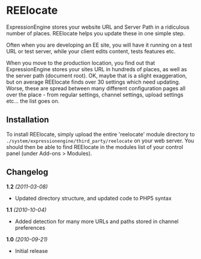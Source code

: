REElocate
=========

ExpressionEngine stores your website URL and Server Path in a ridiculous
number of places. REElocate helps you update these in one simple step.

Often when you are developing an EE site, you will have it running on a
test URL or test server, while your client edits content, tests features etc.

When you move to the production location, you find out that ExpressionEngine
stores your sites URL in hundreds of places, as well as the server path (document root).
OK, maybe that is a slight exaggeration, but on average REElocate finds over
30 settings which need updating. Worse, these are spread between many different
configuration pages all over the place - from regular settings, channel settings,
upload settings etc… the list goes on.

Installation
------------

To install REElocate, simply upload the entire 'reelocate' module directory to
`./system/expressionengine/third_party/reelocate` on your web server. You should then be able
to find REElocate in the modules list of your control panel (under Add-ons > Modules).

Changelog
---------

**1.2** *(2011-03-08)*

* Updated directory structure, and updated code to PHP5 syntax

**1.1** *(2010-10-04)*

* Added detection for many more URLs and paths stored in channel preferences

**1.0** *(2010-09-21)*

* Initial release
